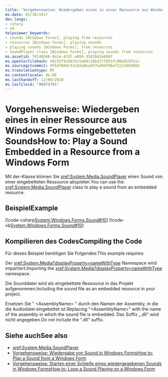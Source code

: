 ```yaml
---
title: 'Vorgehensweise: Wiedergeben eines in einer Ressource aus Windows Forms eingebetteten Sounds'
ms.date: 03/30/2017
dev_langs:
- csharp
- vb
helpviewer_keywords:
- sounds [Windows Forms], playing from resources
- resources [Windows Forms], playing sounds
- playing sounds [Windows Forms], from resources
- SoundPlayer class [Windows Forms], playing sounds from resources
ms.assetid: 7d148bb6-8a1e-47d7-a08d-35828d2e688f
ms.openlocfilehash: 49235f9cb035c5a09c26b427f855fc00e818fe1c
ms.sourcegitcommit: 9f6df084c53a3da0ea657ed0d708a72213683084
ms.translationtype: MT
ms.contentlocale: de-DE
ms.lasthandoff: 12/09/2020
ms.locfileid: "96974791"
---
```

# <a name="how-to-play-a-sound-embedded-in-a-resource-from-a-windows-form"></a><span data-ttu-id="c65ea-102">Vorgehensweise: Wiedergeben eines in einer Ressource aus Windows Forms eingebetteten Sounds</span><span class="sxs-lookup"><span data-stu-id="c65ea-102">How to: Play a Sound Embedded in a Resource from a Windows Form</span></span>
<span data-ttu-id="c65ea-103">Mit der-Klasse können Sie <xref:System.Media.SoundPlayer> einen Sound von einer eingebetteten Ressource abspielen.</span><span class="sxs-lookup"><span data-stu-id="c65ea-103">You can use the <xref:System.Media.SoundPlayer> class to play a sound from an embedded resource.</span></span>  
  
## <a name="example"></a><span data-ttu-id="c65ea-104">Beispiel</span><span class="sxs-lookup"><span data-stu-id="c65ea-104">Example</span></span>  
 [!code-csharp[System.Windows.Forms.Sound#10](~/samples/snippets/csharp/VS_Snippets_Winforms/System.Windows.Forms.Sound/CS/soundtestform.cs#10)]
 [!code-vb[System.Windows.Forms.Sound#10](~/samples/snippets/visualbasic/VS_Snippets_Winforms/System.Windows.Forms.Sound/VB/soundtestform.vb#10)]  
  
## <a name="compiling-the-code"></a><span data-ttu-id="c65ea-105">Kompilieren des Codes</span><span class="sxs-lookup"><span data-stu-id="c65ea-105">Compiling the Code</span></span>  
 <span data-ttu-id="c65ea-106">Für dieses Beispiel benötigen Sie Folgendes:</span><span class="sxs-lookup"><span data-stu-id="c65ea-106">This example requires:</span></span>  
  
 <span data-ttu-id="c65ea-107">Der <xref:System.Media?displayProperty=nameWithType> Namespace wird importiert.</span><span class="sxs-lookup"><span data-stu-id="c65ea-107">Importing the <xref:System.Media?displayProperty=nameWithType> namespace.</span></span>  
  
 <span data-ttu-id="c65ea-108">Die Sounddatei wird als eingebettete Ressource in das Projekt aufgenommen.</span><span class="sxs-lookup"><span data-stu-id="c65ea-108">Including the sound file as an embedded resource in your project.</span></span>  
  
 <span data-ttu-id="c65ea-109">Ersetzen Sie " \<AssemblyName> " durch den Namen der Assembly, in die die Audiodatei eingebettet ist.</span><span class="sxs-lookup"><span data-stu-id="c65ea-109">Replacing "\<AssemblyName>" with the name of the assembly in which the sound file is embedded.</span></span> <span data-ttu-id="c65ea-110">Das Suffix „.dll“ wird nicht angegeben.</span><span class="sxs-lookup"><span data-stu-id="c65ea-110">Do not include the ".dll" suffix.</span></span>  
  
## <a name="see-also"></a><span data-ttu-id="c65ea-111">Siehe auch</span><span class="sxs-lookup"><span data-stu-id="c65ea-111">See also</span></span>

- <xref:System.Media.SoundPlayer>
- [<span data-ttu-id="c65ea-112">Vorgehensweise: Wiedergabe von Sound in Windows Forms</span><span class="sxs-lookup"><span data-stu-id="c65ea-112">How to: Play a Sound from a Windows Form</span></span>](how-to-play-a-sound-from-a-windows-form.md)
- [<span data-ttu-id="c65ea-113">Vorgehensweise: Starten einer Schleife eines wiedergegebenen Sounds in Windows Forms</span><span class="sxs-lookup"><span data-stu-id="c65ea-113">How to: Loop a Sound Playing on a Windows Form</span></span>](how-to-loop-a-sound-playing-on-a-windows-form.md)
